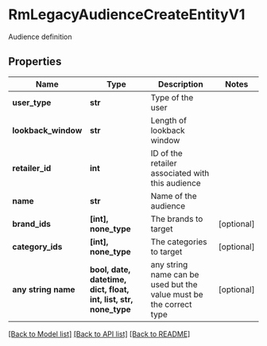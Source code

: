 # RmLegacyAudienceCreateEntityV1

Audience definition

## Properties
Name | Type | Description | Notes
------------ | ------------- | ------------- | -------------
**user_type** | **str** | Type of the user | 
**lookback_window** | **str** | Length of lookback window | 
**retailer_id** | **int** | ID of the retailer associated with this audience | 
**name** | **str** | Name of the audience | 
**brand_ids** | **[int], none_type** | The brands to target | [optional] 
**category_ids** | **[int], none_type** | The categories to target | [optional] 
**any string name** | **bool, date, datetime, dict, float, int, list, str, none_type** | any string name can be used but the value must be the correct type | [optional]

[[Back to Model list]](../README.md#documentation-for-models) [[Back to API list]](../README.md#documentation-for-api-endpoints) [[Back to README]](../README.md)


